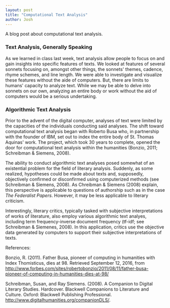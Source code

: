 ```yaml
---
layout: post
title: "Computational Text Analysis"
author: Josh
---
```

A blog post about computational text analysis.

### Text Analysis, Generally Speaking

As we learned in class last week, text analysis allow people to focus on and gain insights into specific features of texts. We looked at features of several sonnets focusing on, amongst other things, the sonnets' themes, cadence, rhyme schemes, and line length. We were able to investigate and visualize these features without the aide of computers. But, there are limits to humans' capacity to analyze text. While we may be able to delve into sonnets on our own, analyzing an entire body or work without the aid of computers would be a serious undertaking.

### Algorithmic Text Analysis

Prior to the advent of the digital computer, analyses of text were limited by the capacities of the individuals conducting said analyses. The shift toward computational text analysis began with Roberto Busa who, in partnership with the founder of IBM, set out to index the entire body of St. Thomas Aquinas' work. The project, which took 30 years to complete, opened the door for computational text analysis within the humanities (Bonzio, 2011; Schreibman & Siemens, 2008).

The ability to conduct algorithmic text analyses posed somewhat of an existential problem for the field of literary analysis. Suddenly, as some realized, hypotheses could be made about texts and, supposedly, objectively confirmed or disconfirmed using computerized methods (see Schreibman & Siemens, 2008).  As Chreibman & Siemens (2008) explain, this perspective is applicable to questions of authorship such as in the case *The Federalist Papers*. However, it may be less applicable to literary criticism.  

Interestingly, literary critics, typically tasked with subjective interpretations of works of literature, also employ various algorithmic text analyes, including term frequency-inverse document frequency (tf-idf; see Schreibman & Siemenes, 2008). In this application, critics use the objective data generated by computers to support their subjective interpretations of texts.

References:

Bonzio, R. (2011). Father Busa, pioneer of computing in humanities with Index Thomisticus, dies at 98. Retrieved September 12, 2016, from http://www.forbes.com/sites/robertobonzio/2011/08/11/father-busa-pioneer-of-computing-in-humanities-dies-at-98/

Schreibman, Susan, and Ray Siemens. (2008). A Companion to Digital Literary Studies. Hardcover. Blackwell Companions to Literature and Culture. Oxford: Blackwell Publishing Professional. http://www.digitalhumanities.org/companionDLS/.
